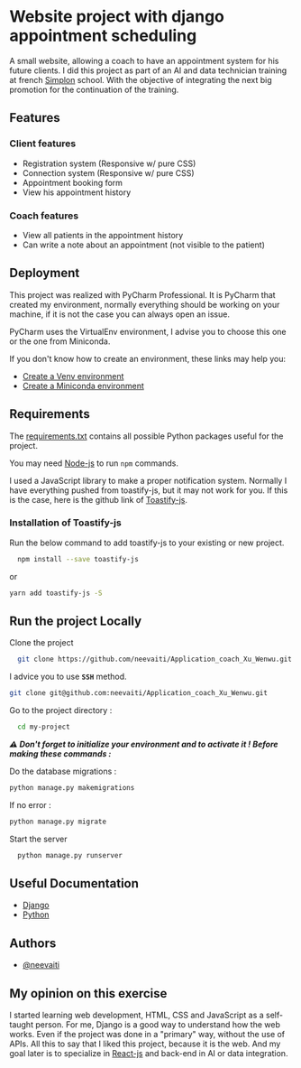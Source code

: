 
# Website project with django appointment scheduling

A small website, allowing a coach to have an appointment system for his future clients. I did this project as part of an AI and data technician training at french [Simplon](https://simplon.co/) school. With the objective of integrating the next big promotion for the continuation of the training.

## Features

### Client features

- Registration system (Responsive w/ pure CSS)
- Connection system (Responsive w/ pure CSS)
- Appointment booking form
- View his appointment history

### Coach features

- View all patients in the appointment history
- Can write a note about an appointment (not visible to the patient)


## Deployment

This project was realized with PyCharm Professional. 
It is PyCharm that created my environment, normally everything should be working on your machine, if it is not the case you can always open an issue.

PyCharm uses the VirtualEnv environment, I advise you to choose this one or the one from Miniconda.

If you don't know how to create an environment, these links may help you:

- [Create a Venv environment](https://docs.python.org/fr/3/library/venv.html)
- [Create a Miniconda environment](https://calculs.univ-cotedazur.fr/?page_id=575&lang=en)


## Requirements

The [requirements.txt](https://github.com/neevaiti/Application_coach_Xu_Wenwu/blob/master/requirements.txt) contains all possible Python packages useful for the project.

You may need [Node-js](https://nodejs.org/en/) to run `npm` commands.

I used a JavaScript library to make a proper notification system.
Normally I have everything pushed from toastify-js, but it may not work for you. If this is the case, here is the github link of [Toastify-js](https://github.com/apvarun/toastify-js).


### Installation of Toastify-js

Run the below command to add toastify-js to your existing or new project.

```bash
  npm install --save toastify-js
```

or 

```bash
yarn add toastify-js -S
```


    
## Run the project Locally

Clone the project

```bash
  git clone https://github.com/neevaiti/Application_coach_Xu_Wenwu.git
```

I advice you to use **`SSH`** method.

```bash
git clone git@github.com:neevaiti/Application_coach_Xu_Wenwu.git
````

Go to the project directory :

```bash
  cd my-project
```

***⚠️ Don't forget to initialize your environment and to activate it ! Before making these commands :***

Do the database migrations :

```bash
python manage.py makemigrations
```

If no error :

```bash
python manage.py migrate
```

Start the server

```bash
  python manage.py runserver
```


## Useful Documentation

- [Django](https://www.djangoproject.com/) 
- [Python](https://docs.python.org/3/)


## Authors

- [@neevaiti](https://github.com/neevaiti)


## My opinion on this exercise
I started learning web development, HTML, CSS and JavaScript as a self-taught person. For me, Django is a good way to understand how the web works. Even if the project was done in a "primary" way, without the use of APIs. 
All this to say that I liked this project, because it is the web. And my goal later is to specialize in [React-js](https://reactjs.org/) and back-end in AI or data integration.

